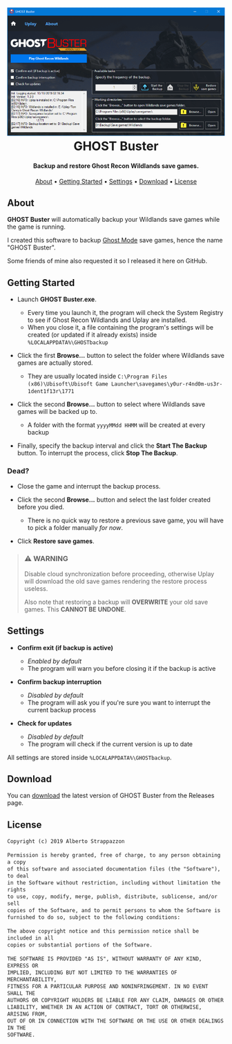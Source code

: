 <h1 align="center">
  <br>
  <img src="./Preview.png" alt="GHOST Buster"></a>
  <br>
  GHOST Buster
  <br>
</h1>

<h4 align="center">Backup and restore Ghost Recon Wildlands save games.</h4>

<p align="center">
  <a href="#about">About</a> •
  <a href="#getting-started">Getting Started</a> •
  <a href="#settings">Settings</a> •
  <a href="#download">Download</a> •
  <a href="#license">License</a>
</p>

## About

**GHOST Buster** will automatically backup your Wildlands save games while the game is running.

I created this software to backup [Ghost Mode](https://web.archive.org/web/20190108052618/https://ghost-recon.ubisoft.com/wildlands/en-us/news/152-328968-16/special-operation-2-is-coming) save games, hence the name "GHOST Buster".

Some friends of mine also requested it so I released it here on GitHub.

## Getting Started

* Launch **GHOST Buster.exe**.
  * Every time you launch it, the program will check the System Registry to see if Ghost Recon Wildlands and Uplay are installed.
  * When you close it, a file containing the program's settings will be created (or updated if it already exists) inside `%LOCALAPPDATA%\GHOSTbackup`

* Click the first **Browse...** button to select the folder where Wildlands save games are actually stored.
  * They are usually located inside `C:\Program Files (x86)\Ubisoft\Ubisoft Game Launcher\savegames\y0ur-r4nd0m-us3r-1dent1f13r\1771`

* Click the second **Browse...** button to select where Wildlands save games will be backed up to.
  * A folder with the format `yyyyMMdd HHMM` will be created at every backup

* Finally, specify the backup interval and click the **Start The Backup** button. To interrupt the process, click **Stop The Backup**.

### Dead?

* Close the game and interrupt the backup process.

* Click the second **Browse...** button and select the last folder created before you died.
  * There is no quick way to restore a previous save game, you will have to pick a folder manually *for now*.

* Click **Restore save games**.

> ### ⚠️ **WARNING**
>
> Disable cloud synchronization before proceeding, otherwise Uplay will download the old save games rendering the restore process useless.
>
> Also note that restoring a backup will **OVERWRITE** your old save games. This **CANNOT BE UNDONE**.

## Settings

* **Confirm exit (if backup is active)**
  * _Enabled by default_
  * The program will warn you before closing it if the backup is active

* **Confirm backup interruption**
  * _Disabled by default_
  * The program will ask you if you're sure you want to interrupt the current backup process

* **Check for updates**
  * _Disabled by default_
  * The program will check if the current version is up to date

All settings are stored inside `%LOCALAPPDATA%\GHOSTbackup`.

## Download

You can [download](https://github.com/Strappazzon/GRW-GHOST-Buster/releases/latest) the latest version of GHOST Buster from the Releases page.

## License

```
Copyright (c) 2019 Alberto Strappazzon

Permission is hereby granted, free of charge, to any person obtaining a copy
of this software and associated documentation files (the "Software"), to deal
in the Software without restriction, including without limitation the rights
to use, copy, modify, merge, publish, distribute, sublicense, and/or sell
copies of the Software, and to permit persons to whom the Software is
furnished to do so, subject to the following conditions:

The above copyright notice and this permission notice shall be included in all
copies or substantial portions of the Software.

THE SOFTWARE IS PROVIDED "AS IS", WITHOUT WARRANTY OF ANY KIND, EXPRESS OR
IMPLIED, INCLUDING BUT NOT LIMITED TO THE WARRANTIES OF MERCHANTABILITY,
FITNESS FOR A PARTICULAR PURPOSE AND NONINFRINGEMENT. IN NO EVENT SHALL THE
AUTHORS OR COPYRIGHT HOLDERS BE LIABLE FOR ANY CLAIM, DAMAGES OR OTHER
LIABILITY, WHETHER IN AN ACTION OF CONTRACT, TORT OR OTHERWISE, ARISING FROM,
OUT OF OR IN CONNECTION WITH THE SOFTWARE OR THE USE OR OTHER DEALINGS IN THE
SOFTWARE.
```
